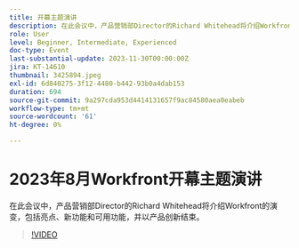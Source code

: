 ```yaml
---
title: 开幕主题演讲
description: 在此会议中，产品营销部Director的Richard Whitehead将介绍Workfront的演变，包括亮点、新功能和可用功能，并以产品创新结束。
role: User
level: Beginner, Intermediate, Experienced
doc-type: Event
last-substantial-update: 2023-11-30T00:00:00Z
jira: KT-14610
thumbnail: 3425894.jpeg
exl-id: 6d840275-3f12-4480-b442-93b0a4dab153
duration: 694
source-git-commit: 9a297cda953d4414131657f9ac84580aea0eabeb
workflow-type: tm+mt
source-wordcount: '61'
ht-degree: 0%

---
```


# 2023年8月Workfront开幕主题演讲

在此会议中，产品营销部Director的Richard Whitehead将介绍Workfront的演变，包括亮点、新功能和可用功能，并以产品创新结束。

>[!VIDEO](https://video.tv.adobe.com/v/3425894/?learn=on)
